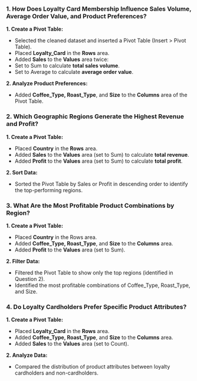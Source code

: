 ### 1. How Does Loyalty Card Membership Influence Sales Volume, Average Order Value, and Product Preferences?

**1.	Create a Pivot Table:**
- Selected the cleaned dataset and inserted a Pivot Table (Insert > Pivot Table).
- Placed **Loyalty_Card** in the **Rows** area.
- Added **Sales** to the **Values** area twice:
- Set to Sum to calculate **total sales volume**.
- Set to Average to calculate **average order value**.

**2.	Analyze Product Preferences:**
- Added **Coffee_Type, Roast_Type**, and **Size** to the **Columns** area of the Pivot Table.

### 2. Which Geographic Regions Generate the Highest Revenue and Profit?

**1.	Create a Pivot Table:**
- Placed **Country** in the **Rows** area.
- Added **Sales** to the **Values** area (set to Sum) to calculate **total revenue**.
- Added **Profit** to the **Values** area (set to Sum) to calculate **total profit**.

**2.	Sort Data:**
- Sorted the Pivot Table by Sales or Profit in descending order to identify the top-performing regions.

### 3. What Are the Most Profitable Product Combinations by Region?

**1.	Create a Pivot Table:**
- Placed **Country** in the Rows area.
- Added **Coffee_Type, Roast_Type**, and **Size** to the **Columns** area.
- Added **Profit** to the **Values** area (set to Sum).

**2.	Filter Data:**
- Filtered the Pivot Table to show only the top regions (identified in Question 2).
- Identified the most profitable combinations of Coffee_Type, Roast_Type, and Size.

### 4. Do Loyalty Cardholders Prefer Specific Product Attributes?

**1.	Create a Pivot Table:**
- Placed **Loyalty_Card** in the **Rows** area.
- Added **Coffee_Type, Roast_Type**, and **Size** to the **Columns** area.
- Added **Sales** to the **Values** area (set to Count).

**2.	Analyze Data:**
- Compared the distribution of product attributes between loyalty cardholders and non-cardholders.

